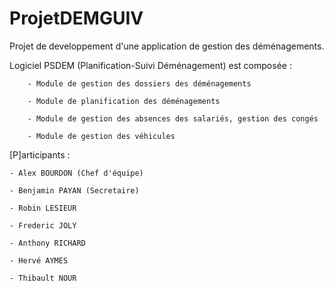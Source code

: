 # ProjetDEMGUIV

Projet de developpement d'une application de gestion des déménagements.


Logiciel PSDEM (Planification-Suivi Déménagement) est composée :

		- Module de gestion des dossiers des déménagements
		
		- Module de planification des déménagements
		
		- Module de gestion des absences des salariés, gestion des congés
		
		- Module de gestion des véhicules

[P]articipants :

	- Alex BOURDON (Chef d'équipe)
	
	- Benjamin PAYAN (Secretaire)
	
	- Robin LESIEUR
	
	- Frederic JOLY
	
	- Anthony RICHARD
	
	- Hervé AYMES
	
	- Thibault NOUR

